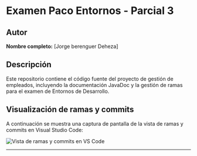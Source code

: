 # Examen Paco Entornos - Parcial 3

## Autor
**Nombre completo:** [Jorge berenguer Deheza]

## Descripción
Este repositorio contiene el código fuente del proyecto de gestión de empleados, incluyendo la documentación JavaDoc y la gestión de ramas para el examen de Entornos de Desarrollo.

## Visualización de ramas y commits

A continuación se muestra una captura de pantalla de la vista de ramas y commits en Visual Studio Code:

![Vista de ramas y commits en VS Code](e:\PruebaEntornosRepaso\Captura.PNG)

> 

---
